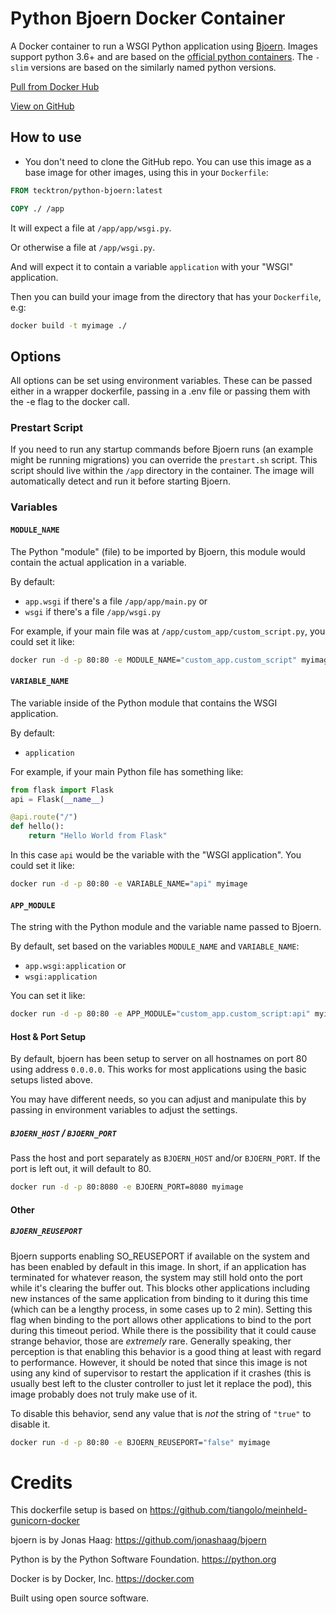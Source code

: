 # Python Bjoern Docker Container

A Docker container to run a WSGI Python application using
[Bjoern](https://github.com/jonashaag/bjoern). Images support python 3.6+ and are
based on the [official python containers](https://hub.docker.com/_/python). The `-slim` versions are based on the similarly named python versions.

[Pull from Docker Hub](https://hub.docker.com/r/tecktron/python-bjoern/)

[View on GitHub](https://github.com/Tecktron/docker-python-bjoern)

## How to use

* You don't need to clone the GitHub repo. You can use this image as a base image for other images, using this in your `Dockerfile`:

```Dockerfile
FROM tecktron/python-bjoern:latest

COPY ./ /app
```

It will expect a file at `/app/app/wsgi.py`.

Or otherwise a file at `/app/wsgi.py`.

And will expect it to contain a variable `application` with your "WSGI" application.

Then you can build your image from the directory that has your `Dockerfile`, e.g:

```bash
docker build -t myimage ./
```

## Options

All options can be set using environment variables. These can be passed either in a wrapper dockerfile, passing in a .env file or passing them with the
-e flag to the docker call.

### Prestart Script
If you need to run any startup commands before Bjoern runs (an example might be running migrations) you can override the `prestart.sh` script. This script should live within the `/app` directory in the container. The image will automatically detect and run it before starting Bjoern.


### Variables

#### `MODULE_NAME`

The Python "module" (file) to be imported by Bjoern, this module would contain the actual application in a variable.

By default:

* `app.wsgi` if there's a file `/app/app/main.py` or
* `wsgi` if there's a file `/app/wsgi.py`

For example, if your main file was at `/app/custom_app/custom_script.py`, you could set it like:

```bash
docker run -d -p 80:80 -e MODULE_NAME="custom_app.custom_script" myimage
```

#### `VARIABLE_NAME`

The variable inside of the Python module that contains the WSGI application.

By default:

* `application`

For example, if your main Python file has something like:

```Python
from flask import Flask
api = Flask(__name__)

@api.route("/")
def hello():
    return "Hello World from Flask"
```

In this case `api` would be the variable with the "WSGI application". You could set it like:

```bash
docker run -d -p 80:80 -e VARIABLE_NAME="api" myimage
```

#### `APP_MODULE`

The string with the Python module and the variable name passed to Bjoern.

By default, set based on the variables `MODULE_NAME` and `VARIABLE_NAME`:

* `app.wsgi:application` or
* `wsgi:application`

You can set it like:

```bash
docker run -d -p 80:80 -e APP_MODULE="custom_app.custom_script:api" myimage
```

#### Host & Port Setup
By default, bjoern has been setup to server on all hostnames on port 80 using address `0.0.0.0`. This works for most applications using the basic setups listed above.

You may have different needs, so you can adjust and manipulate this by passing in environment variables to adjust the settings.

##### `BJOERN_HOST` / `BJOERN_PORT`
Pass the host and port separately as `BJOERN_HOST` and/or `BJOERN_PORT`. If the port is left out, it will default to 80.

```bash
docker run -d -p 80:8080 -e BJOERN_PORT=8080 myimage
```

#### Other

##### `BJOERN_REUSEPORT`

Bjoern supports enabling SO_REUSEPORT if available on the system and has been enabled by default in this image. In short, if an application has terminated for whatever reason, the system may still hold onto the port while it's clearing the buffer out. This blocks other applications including new instances of the same application from binding to it during this time (which can be a lengthy process, in some cases up to 2 min). Setting this flag when binding to the port allows other applications to bind to the port during this timeout period. While there is the possibility that it could cause strange behavior, those are _extremely_ rare. Generally speaking, ther perception is that enabling this behavior is a good thing at least with regard to performance. However, it should be noted that since this image is not using any kind of supervisor to restart the application if it crashes (this is usually best left to the cluster controller to just let it replace the pod), this image probably does not truly make use of it.

To disable this behavior, send any value that is _not_ the string of `"true"` to disable it.

```bash
docker run -d -p 80:80 -e BJOERN_REUSEPORT="false" myimage
```

# Credits
This dockerfile setup is based on https://github.com/tiangolo/meinheld-gunicorn-docker

bjoern is by Jonas Haag: https://github.com/jonashaag/bjoern

Python is by the Python Software Foundation. https://python.org

Docker is by Docker, Inc. https://docker.com

Built using open source software.
